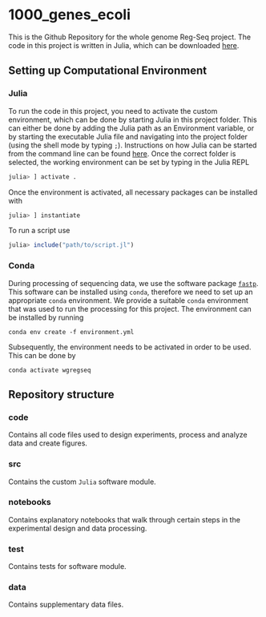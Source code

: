 # 1000_genes_ecoli

This is the Github Repository for the whole genome Reg-Seq project.
The code in this project is written in Julia, which can be downloaded [here](https://julialang.org/downloads/).


## Setting up Computational Environment

### Julia

To run the code in this project, you need to activate the custom environment, which can be done by starting Julia in this project folder. This can either be done by adding the Julia path as an Environment variable, or by starting the executable Julia file and navigating into the project folder (using the shell mode by typing `;`). Instructions on how Julia can be started from the command line can be found [here](https://julialang.org/downloads/platform/). Once the correct folder is selected, the working environment can be set by typing in the Julia REPL

```julia
julia> ] activate .
```

Once the environment is activated, all necessary packages can be installed with

```julia
julia> ] instantiate
```

To run a script use

```julia
julia> include("path/to/script.jl")
```

### Conda

During processing of sequencing data, we use the software package [`fastp`](https://github.com/OpenGene/fastp). This software can be installed using `conda`, therefore we need to set up an
appropriate `conda` environment. We provide a suitable `conda` environment that was used to run the processing for this project. The environment can be installed by running

```
conda env create -f environment.yml
```

Subsequently, the environment needs to be activated in order to be used. This can be done by

```
conda activate wgregseq
```

## Repository structure

### code

Contains all code files used to design experiments, process and analyze data and create figures.

### src

Contains the custom `Julia` software module.

### notebooks

Contains explanatory notebooks that walk through certain steps in the experimental design and data processing.

### test

Contains tests for software module.

### data

Contains supplementary data files.